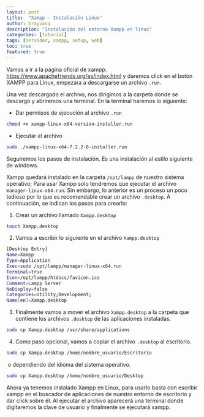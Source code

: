 ```yaml
---
layout: post
title:  "Xampp - Instalación Linux"
author: brayvasq
description: "Instalación del entorno Xampp en linux"
categories: [tutorial]
tags: [servidor, xampp, setup, web]
toc: true
featured: true
---
```

Vamos a ir a la página oficial de xampp: https://www.apachefriends.org/es/index.html y daremos click en el botón XAMPP para Linux, empezara a descargarse un archivo `.run`.

Una vez descargado el archivo, nos dirigimos a la carpeta donde se descargó y abriremos una terminal. En la terminal haremos lo siguiente:

- Dar permisos de ejecución al archivo `.run`

```bash
chmod +x xampp-linux-x64-version-installer.run
```

- Ejecutar el archivo

```bash
sudo ./xampp-linux-x64-7.2.2-0-installer.run
```

Seguiremos los pasos de instalación. Es una instalación al estilo siguiente de windows.

Xampp quedará instalado en la carpeta `/opt/lampp` de nuestro sistema operativo; Para usar Xampp solo tendremos que ejecutar el archivo `manager-linux-x64.run`. Sin embargo, lo anterior es un proceso un poco tedioso por lo que es recomendable crear un archivo `.desktop`. A continuación, se indican los pasos para crearlo:

1. Crear un archivo llamado `Xampp.desktop`

```bash
touch Xampp.desktop
```

2. Vamos a escribir lo siguiente en el archivo `Xampp.desktop`

```bash
[Desktop Entry]
Name=Xampp
Type=Application
Exec=sudo /opt/lampp/manager-linux-x64.run
Terminal=true
Icon=/opt/lampp/htdocs/favicon.ico
Comment=Lampp Server
NoDisplay=false
Categories=Utility;Development;
Name[en]=Xampp.desktop
```

3. Finalmente vamos a mover el archivo `Xampp.desktop` a la carpeta que contiene los archivos `.desktop` de las aplicaciones instaladas.

```bash
sudo cp Xampp.desktop /usr/share/applications
```

4. Como paso opcional, vamos a copiar el archivo `.desktop` al escritorio.

```bash
sudo cp Xampp.desktop /home/nombre_usuario/Escritorio
```

​	o dependiendo del idioma del sistema operativo.

```bash
sudo cp Xampp.desktop /home/nombre_usuario/Desktop
```

Ahora ya tenemos instalado Xampp en Linux, para usarlo basta con escribir xampp en el buscador de aplicaciones de nuestro entorno de escritorio y dar click sobre él. Al ejecutar el archivo aparecerá una terminal donde digitaremos la clave de usuario y finalmente se ejecutará xampp.
